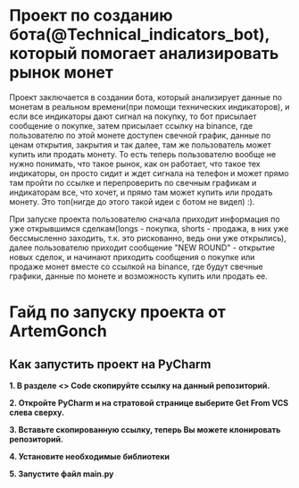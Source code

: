 <h1 id="-arncpp">Проект по созданию бота(@Technical_indicators_bot), который помогает анализировать рынок монет</h1>
<p>Проект заключается в создании бота, который анализирует данные по монетам в реальном времени(при помощи технических индикаторов), и если все индикаторы дают сигнал на покупку, то бот присылает сообщение о покупке, затем присылает ссылку на binance, где пользователю по этой монете доступен свечной график, данные по ценам открытия, закрытия и так далее, там же пользователь может купить или продать монету. То есть теперь пользователю вообще не нужно понимать, что такое рынок, как он работает, что такое тех индикаторы, он просто сидит и ждет сигнала на телефон и может прямо там пройти по ссылке и перепроверить по свечным графикам и индикаторам все, что хочет, и прямо там может купить или продать монету. Это топ(нигде до этого такой идеи с ботом не видел) :).  </p>

<p>При запуске проекта пользователю сначала приходит информация по уже открывшимся сделкам(longs - покупка, shorts - продажа, в них уже бессмысленно заходить, т.к. это рискованно, ведь они уже открылись), далее пользователю приходит сообщение "NEW ROUND" - открытие новых сделок, и начинают приходить сообщения о покупке или продаже монет вместе со ссылкой на binance, где будут свечные графики, данные по монете и возможность купить или продать ее. </p>
</blockquote>
</blockquote>


<h1 id="-arncpp">Гайд по запуску проекта от ArtemGonch</h1>
<h2 id="-pycharm">Как запустить проект на PyCharm</h2>
<p><strong>1. В разделе <> Code скопируйте ссылку на данный репозиторий.
<p><strong>2. Откройте PyCharm и на стратовой странице выберите Get From VCS слева сверху.
<p><strong>3. Вставьте скопированную ссылку, теперь Вы можете клонировать репозиторий.
<p><strong>4. Установите необходимые библиотеки
<p><strong>5. Запустите файл main.py</strong></p>
